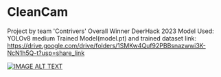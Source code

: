 # CleanCam
Project by team 'Contrivers'
Overall Winner DeerHack 2023
Model Used: YOLOv8 medium 
Trained Model(model.pt) and trained dataset link: https://drive.google.com/drive/folders/1SMKw4Quf92PBBsnazwwi3K-NcN1h5Q-t?usp=share_link

[![IMAGE ALT TEXT](http://img.youtube.com/vi/WnCgMqocZow/0.jpg)](http://www.youtube.com/watch?v=WnCgMqocZow "CleanCam Project Demonstration")



